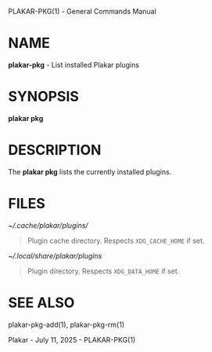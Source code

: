 PLAKAR-PKG(1) - General Commands Manual

# NAME

**plakar-pkg** - List installed Plakar plugins

# SYNOPSIS

**plakar&nbsp;pkg**

# DESCRIPTION

The
**plakar pkg**
lists the currently installed plugins.

# FILES

*~/.cache/plakar/plugins/*

> Plugin cache directory.
> Respects
> `XDG_CACHE_HOME`
> if set.

*~/.local/share/plakar/plugins*

> Plugin directory.
> Respects
> `XDG_DATA_HOME`
> if set.

# SEE ALSO

plakar-pkg-add(1),
plakar-pkg-rm(1)

Plakar - July 11, 2025 - PLAKAR-PKG(1)
